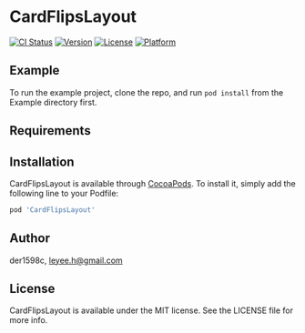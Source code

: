 # CardFlipsLayout

[![CI Status](https://img.shields.io/travis/der1598c/CardFlipsLayout.svg?style=flat)](https://travis-ci.org/der1598c/CardFlipsLayout)
[![Version](https://img.shields.io/cocoapods/v/CardFlipsLayout.svg?style=flat)](https://cocoapods.org/pods/CardFlipsLayout)
[![License](https://img.shields.io/cocoapods/l/CardFlipsLayout.svg?style=flat)](https://cocoapods.org/pods/CardFlipsLayout)
[![Platform](https://img.shields.io/cocoapods/p/CardFlipsLayout.svg?style=flat)](https://cocoapods.org/pods/CardFlipsLayout)

## Example

To run the example project, clone the repo, and run `pod install` from the Example directory first.

## Requirements

## Installation

CardFlipsLayout is available through [CocoaPods](https://cocoapods.org). To install
it, simply add the following line to your Podfile:

```ruby
pod 'CardFlipsLayout'
```

## Author

der1598c, leyee.h@gmail.com

## License

CardFlipsLayout is available under the MIT license. See the LICENSE file for more info.

